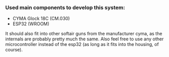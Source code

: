 ### Used main components to develop this system:
- CYMA Glock 18C (CM.030)
- ESP32 (WROOM)

It should also fit into other softair guns from the manufacturer cyma, as the internals are probably pretty much the same. Also feel free to use any other microcontroller instead of the esp32 (as long as it fits into the housing, of course).
